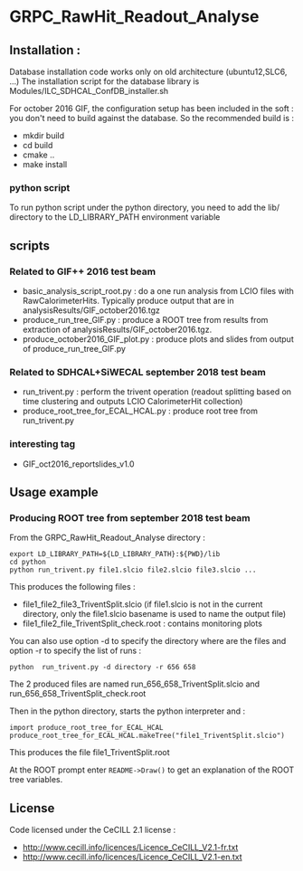 # GRPC_RawHit_Readout_Analyse


## Installation :
Database installation code works only on old architecture (ubuntu12,SLC6, ...)
The installation script for the database library is 
Modules/ILC_SDHCAL_ConfDB_installer.sh

For october 2016 GIF, the configuration setup has been included in the soft : you don't need to build against the database. So the recommended build is :

- mkdir build
- cd build 
- cmake ..
- make install

### python script
To run python script under the python directory, you need to add the lib/ directory to the  LD_LIBRARY_PATH environment variable

## scripts

### Related to GIF++ 2016 test beam
- basic_analysis_script_root.py : do a one run analysis from LCIO files with RawCalorimeterHits. Typically produce output that are in analysisResults/GIF_october2016.tgz
- produce_run_tree_GIF.py : produce a ROOT tree from results from extraction of analysisResults/GIF_october2016.tgz. 
- produce_october2016_GIF_plot.py : produce plots and slides from output of  produce_run_tree_GIF.py 


### Related to SDHCAL+SiWECAL september 2018 test beam
- run_trivent.py : perform the trivent operation (readout splitting based on time clustering and outputs LCIO CalorimeterHit collection)
- produce_root_tree_for_ECAL_HCAL.py : produce root tree from run_trivent.py


### interesting tag
- GIF_oct2016_reportslides_v1.0


## Usage example
### Producing ROOT tree from september 2018 test beam

From the GRPC_RawHit_Readout_Analyse directory :
```
export LD_LIBRARY_PATH=${LD_LIBRARY_PATH}:${PWD}/lib
cd python
python run_trivent.py file1.slcio file2.slcio file3.slcio ...
```
This produces the following files :
- file1_file2_file3_TriventSplit.slcio  (if file1.slcio is not in the current directory, only the file1.slcio basename is used to name the output file)
- file1_file2_file_TriventSplit_check.root  : contains monitoring plots

You can also use option -d to specify the directory where are the files and option -r to specify the list of runs :
```
python  run_trivent.py -d directory -r 656 658
```
The 2 produced files are named run_656_658_TriventSplit.slcio and run_656_658_TriventSplit_check.root

Then in the python directory, starts the python interpreter and :
```
import produce_root_tree_for_ECAL_HCAL
produce_root_tree_for_ECAL_HCAL.makeTree("file1_TriventSplit.slcio")
```
This produces the file file1_TriventSplit.root

At the ROOT prompt enter `README->Draw()` to get an explanation of the ROOT tree variables.

## License
Code licensed under the CeCILL 2.1 license :
- http://www.cecill.info/licences/Licence_CeCILL_V2.1-fr.txt
- http://www.cecill.info/licences/Licence_CeCILL_V2.1-en.txt

